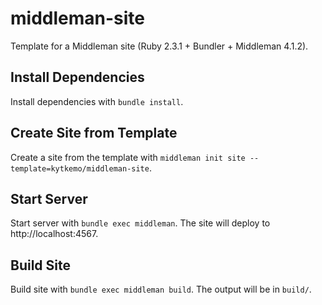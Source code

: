 middleman-site
==============

Template for a Middleman site (Ruby 2.3.1 + Bundler + Middleman 4.1.2).

## Install Dependencies

Install dependencies with `bundle install`.

## Create Site from Template

Create a site from the template with `middleman init site --template=kytkemo/middleman-site`.

## Start Server

Start server with `bundle exec middleman`. The site will deploy to http://localhost:4567.

## Build Site

Build site with `bundle exec middleman build`. The output will be in `build/`.
